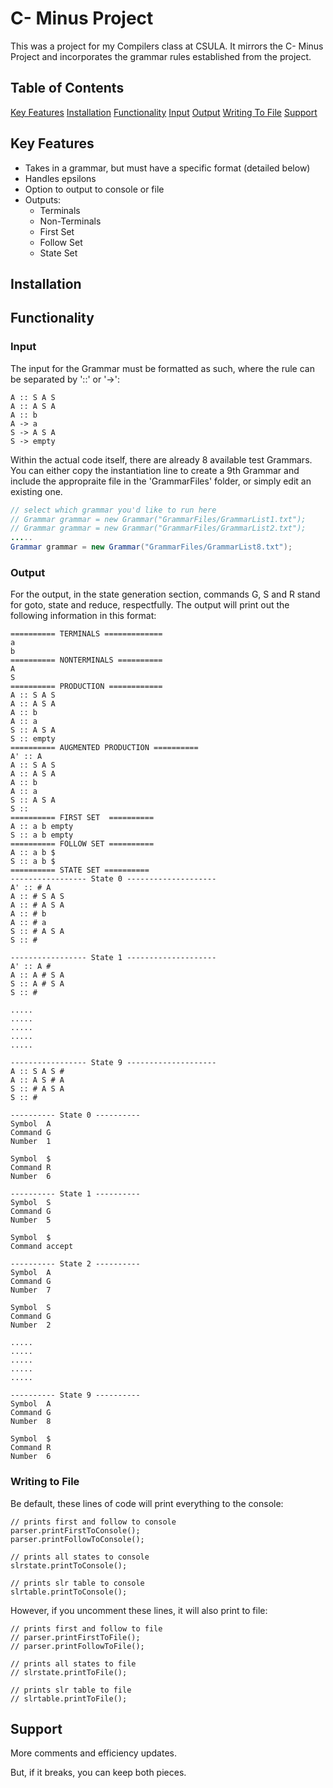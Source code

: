 # C- Minus Project

This was a project for my Compilers class at CSULA. 
It mirrors the C- Minus Project and incorporates the grammar rules established from the project.

## Table of Contents
[Key Features](#key-features)
[Installation](#installation)
[Functionality](#functionality)
   [Input](#input)
   [Output](#output)
   [Writing To File](#writing-to-file)
[Support](#support)

## Key Features

- Takes in a grammar, but must have a specific format (detailed below)
- Handles epsilons
- Option to output to console or file
- Outputs:
   - Terminals
   - Non-Terminals
   - First Set
   - Follow Set
   - State Set

## Installation

## Functionality

### Input

The input for the Grammar must be formatted as such, where the rule can be separated by '::' or '->':
```
A :: S A S
A :: A S A
A :: b
A -> a
S -> A S A
S -> empty
```

Within the actual code itself, there are already 8 available test Grammars. You can either copy the instantiation line to create a 9th Grammar and include the appropraite file in the 'GrammarFiles' folder, or simply edit an existing one.
```Java
// select which grammar you'd like to run here
// Grammar grammar = new Grammar("GrammarFiles/GrammarList1.txt");
// Grammar grammar = new Grammar("GrammarFiles/GrammarList2.txt");
.....
Grammar grammar = new Grammar("GrammarFiles/GrammarList8.txt");
```

### Output

For the output, in the state generation section, commands G, S and R stand for goto, state and reduce, respectfully.
The output will print out the following information in this format: 
```
========== TERMINALS =============
a
b
========== NONTERMINALS ==========
A
S
========== PRODUCTION ============
A :: S A S
A :: A S A
A :: b
A :: a
S :: A S A
S :: empty
========== AUGMENTED PRODUCTION ==========
A' :: A
A :: S A S
A :: A S A
A :: b
A :: a
S :: A S A
S ::
========== FIRST SET  ==========
A :: a b empty
S :: a b empty
========== FOLLOW SET ==========
A :: a b $
S :: a b $
========== STATE SET ==========
----------------- State 0 --------------------
A' :: # A
A :: # S A S
A :: # A S A
A :: # b
A :: # a
S :: # A S A
S :: #

----------------- State 1 --------------------
A' :: A #
A :: A # S A
S :: A # S A
S :: #

.....
.....
.....
.....
.....

----------------- State 9 --------------------
A :: S A S #
A :: A S # A
S :: # A S A
S :: #

---------- State 0 ----------
Symbol  A
Command G
Number  1

Symbol  $
Command R
Number  6

---------- State 1 ----------
Symbol  S
Command G
Number  5

Symbol  $
Command accept

---------- State 2 ----------
Symbol  A
Command G
Number  7

Symbol  S
Command G
Number  2

.....
.....
.....
.....
.....

---------- State 9 ----------
Symbol  A
Command G
Number  8

Symbol  $
Command R
Number  6
```

### Writing to File

Be default, these lines of code will print everything to the console: 
```
// prints first and follow to console
parser.printFirstToConsole();
parser.printFollowToConsole();

// prints all states to console
slrstate.printToConsole();

// prints slr table to console
slrtable.printToConsole();
```

However, if you uncomment these lines, it will also print to file:
```
// prints first and follow to file
// parser.printFirstToFile();
// parser.printFollowToFile();

// prints all states to file
// slrstate.printToFile();

// prints slr table to file
// slrtable.printToFile();
```

## Support

More comments and efficiency updates.

But, if it breaks, you can keep both pieces.
